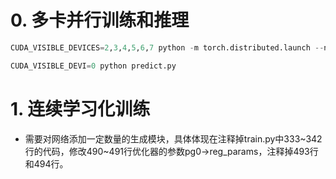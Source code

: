 # 0. 多卡并行训练和推理
```python
CUDA_VISIBLE_DEVICES=2,3,4,5,6,7 python -m torch.distributed.launch --nproc_per_node=6 --master_port=25641 train.py
```
```python
CUDA_VISIBLE_DEVI=0 python predict.py
```

# 1. 连续学习化训练
- 需要对网络添加一定数量的生成模块，具体体现在注释掉train.py中333~342行的代码，修改490~491行优化器的参数pg0→reg_params，注释掉493行和494行。
